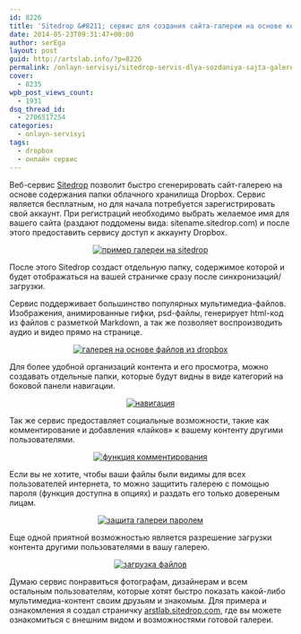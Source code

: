 ```yaml
---
id: 8226
title: 'Sitedrop &#8211; сервис для создания сайта-галереи на основе контента из папки Dropbox'
date: 2014-05-23T09:31:47+00:00
author: serEga
layout: post
guid: http://artslab.info/?p=8226
permalink: /onlayn-servisyi/sitedrop-servis-dlya-sozdaniya-sajta-galerei-na-osnove-kontenta-iz-papki-dropbox/
cover:
  - 8235
wpb_post_views_count:
  - 1931
dsq_thread_id:
  - 2706517254
categories:
  - onlayn-servisyi
tags:
  - dropbox
  - онлайн сервис
---
```

Веб-сервис [Sitedrop](http://sitedrop.com) позволит быстро сгенерировать сайт-галерею на основе содержания папки облачного хранилища Dropbox. Сервис является бесплатным, но для начала потребуется зарегистрировать свой аккаунт. При регистраций необходимо выбрать желаемое имя для вашего сайта (раздают поддомены вида: sitename.sitedrop.com) и после этого предоставить сервису доступ к аккаунту Dropbox.

<center>
  <a href="http://googledrive.com/host/0B9lHVSSSdxdxd0hjdUdmRzY3Tjg/sitedrop-glavnaya-stranica.jpg"><img src="http://googledrive.com/host/0B9lHVSSSdxdxd0hjdUdmRzY3Tjg/sitedrop-glavnaya-stranica-300x220.jpg" alt="пример галереи на sitedrop" class="aligncenter size-medium wp-image-8232" srcset="http://googledrive.com/host/0B9lHVSSSdxdxd0hjdUdmRzY3Tjg/sitedrop-glavnaya-stranica-300x220.jpg 300w, http://googledrive.com/host/0B9lHVSSSdxdxd0hjdUdmRzY3Tjg/sitedrop-glavnaya-stranica-1024x752.jpg 1024w, http://googledrive.com/host/0B9lHVSSSdxdxd0hjdUdmRzY3Tjg/sitedrop-glavnaya-stranica-900x661.jpg 900w, http://googledrive.com/host/0B9lHVSSSdxdxd0hjdUdmRzY3Tjg/sitedrop-glavnaya-stranica.jpg 1217w" sizes="(max-width: 300px) 100vw, 300px" /></a>
</center>

После этого Sitedrop создаст отдельную папку, содержимое которой и будет отображаться на вашей страничке сразу после синхронизаций/загрузки.

Сервис поддерживает большинство популярных мультимедиа-файлов. Изображения, анимированные гифки, psd-файлы, генерирует html-код из файлов с разметкой Markdown, а так же позволяет воспроизводить аудио и видео прямо на странице.

<!--more-->

<center>
  <a href="http://googledrive.com/host/0B9lHVSSSdxdxd0hjdUdmRzY3Tjg/web-servis-sitedrop.jpg"><img src="http://googledrive.com/host/0B9lHVSSSdxdxd0hjdUdmRzY3Tjg/web-servis-sitedrop-300x200.jpg" alt="галерея на основе файлов из dropbox" class="aligncenter size-medium wp-image-8234" srcset="http://googledrive.com/host/0B9lHVSSSdxdxd0hjdUdmRzY3Tjg/web-servis-sitedrop-300x200.jpg 300w, http://googledrive.com/host/0B9lHVSSSdxdxd0hjdUdmRzY3Tjg/web-servis-sitedrop-1024x685.jpg 1024w, http://googledrive.com/host/0B9lHVSSSdxdxd0hjdUdmRzY3Tjg/web-servis-sitedrop-900x602.jpg 900w, http://googledrive.com/host/0B9lHVSSSdxdxd0hjdUdmRzY3Tjg/web-servis-sitedrop.jpg 1177w" sizes="(max-width: 300px) 100vw, 300px" /></a>
</center>

Для более удобной организаций контента и его просмотра, можно создавать отдельные папки, которые будут видны в виде категорий на боковой панели навигации.

<center>
  <a href="http://googledrive.com/host/0B9lHVSSSdxdxd0hjdUdmRzY3Tjg/navigation1.jpg"><img src="http://googledrive.com/host/0B9lHVSSSdxdxd0hjdUdmRzY3Tjg/navigation1-300x213.jpg" alt="навигация" class="aligncenter size-medium wp-image-8233" srcset="http://googledrive.com/host/0B9lHVSSSdxdxd0hjdUdmRzY3Tjg/navigation1-300x213.jpg 300w, http://googledrive.com/host/0B9lHVSSSdxdxd0hjdUdmRzY3Tjg/navigation1.jpg 892w" sizes="(max-width: 300px) 100vw, 300px" /></a>
</center>

Так же сервис предоставляет социальные возможности, такие как комментирование и добавления «лайков» к вашему контенту другими пользователями.

<center>
  <a href="http://googledrive.com/host/0B9lHVSSSdxdxd0hjdUdmRzY3Tjg/kommentarii-likes-favorites.jpg"><img src="http://googledrive.com/host/0B9lHVSSSdxdxd0hjdUdmRzY3Tjg/kommentarii-likes-favorites-300x206.jpg" alt="функция комментирования" class="aligncenter size-medium wp-image-8228" srcset="http://googledrive.com/host/0B9lHVSSSdxdxd0hjdUdmRzY3Tjg/kommentarii-likes-favorites-300x206.jpg 300w, http://googledrive.com/host/0B9lHVSSSdxdxd0hjdUdmRzY3Tjg/kommentarii-likes-favorites-1024x706.jpg 1024w, http://googledrive.com/host/0B9lHVSSSdxdxd0hjdUdmRzY3Tjg/kommentarii-likes-favorites-900x620.jpg 900w, http://googledrive.com/host/0B9lHVSSSdxdxd0hjdUdmRzY3Tjg/kommentarii-likes-favorites.jpg 1186w" sizes="(max-width: 300px) 100vw, 300px" /></a>
</center>

Если вы не хотите, чтобы ваши файлы были видимы для всех пользователей интернета, то можно защитить галерею с помощью пароля (функция доступна в опциях) и раздать его только довереным лицам.

<center>
  <a href="http://googledrive.com/host/0B9lHVSSSdxdxd0hjdUdmRzY3Tjg/nastroiki_galerei.jpg"><img src="http://googledrive.com/host/0B9lHVSSSdxdxd0hjdUdmRzY3Tjg/nastroiki_galerei-300x244.jpg" alt="защита галереи паролем" class="aligncenter size-medium wp-image-8229" srcset="http://googledrive.com/host/0B9lHVSSSdxdxd0hjdUdmRzY3Tjg/nastroiki_galerei-300x244.jpg 300w, http://googledrive.com/host/0B9lHVSSSdxdxd0hjdUdmRzY3Tjg/nastroiki_galerei.jpg 807w" sizes="(max-width: 300px) 100vw, 300px" /></a>
</center>

Еще одной приятной возможностью является разрешение загрузки контента другими пользователями в вашу галерею.

<center>
  <a href="http://googledrive.com/host/0B9lHVSSSdxdxd0hjdUdmRzY3Tjg/zagruzka-failov.jpg"><img src="http://googledrive.com/host/0B9lHVSSSdxdxd0hjdUdmRzY3Tjg/zagruzka-failov-300x168.jpg" alt="загрузка файлов" class="aligncenter size-medium wp-image-8230" srcset="http://googledrive.com/host/0B9lHVSSSdxdxd0hjdUdmRzY3Tjg/zagruzka-failov-300x168.jpg 300w, http://googledrive.com/host/0B9lHVSSSdxdxd0hjdUdmRzY3Tjg/zagruzka-failov.jpg 533w" sizes="(max-width: 300px) 100vw, 300px" /></a>
</center>

Думаю сервис понравиться фотографам, дизайнерам и всем остальным пользователям, которые хотят быстро показать какой-либо мультимедиа-контент своим друзьям и знакомым. Для примера и ознакомления я создал страничку [arstlab.sitedrop.com](http://artslab.sitedrop.com), где вы можете ознакомиться с внешним видом и возможностями готовой галереи.